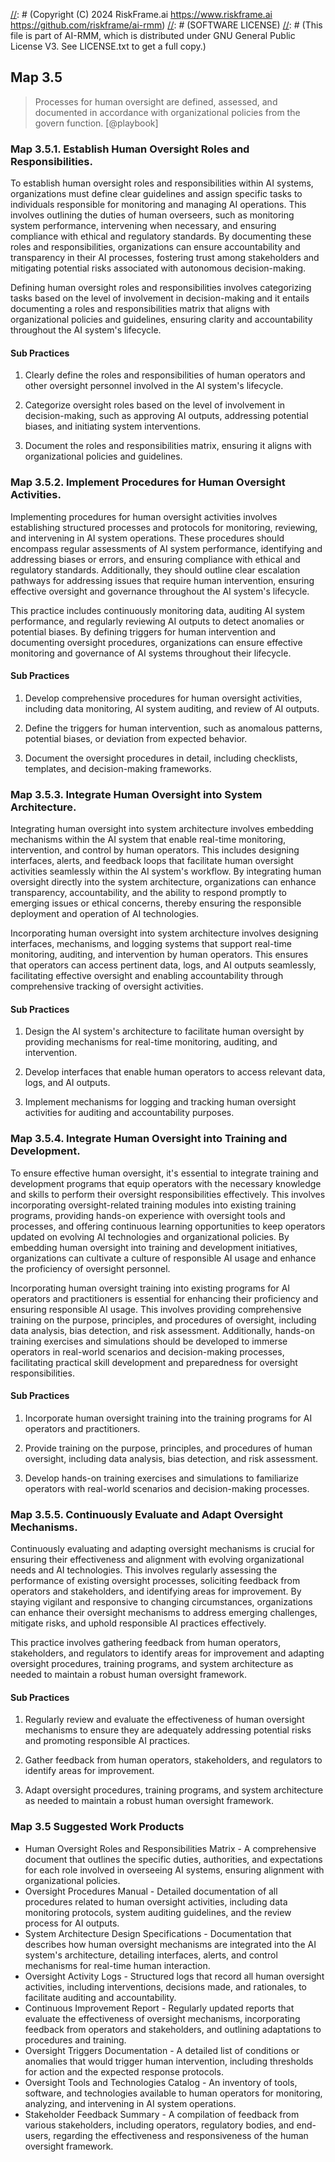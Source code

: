 [//]: # (COPYRIGHT)
[//]: # (RiskFrame.ai - AI Risk Management and Resilience Framework)
[//]: # (Copyright (C) 2024 RiskFrame.ai https://www.riskframe.ai https://github.com/riskframe/ai-rmm)
[//]: # (SOFTWARE LICENSE)
[//]: # (This file is part of AI-RMM, which is distributed under GNU General Public License V3. See LICENSE.txt to get a full copy.)
    
## Map 3.5
> Processes for human oversight are defined, assessed, and documented in accordance with organizational policies from the govern function. [@playbook]

### Map 3.5.1. Establish Human Oversight Roles and Responsibilities.

To establish human oversight roles and responsibilities within AI systems, organizations must define clear guidelines and assign specific tasks to individuals responsible for monitoring and managing AI operations. This involves outlining the duties of human overseers, such as monitoring system performance, intervening when necessary, and ensuring compliance with ethical and regulatory standards. By documenting these roles and responsibilities, organizations can ensure accountability and transparency in their AI processes, fostering trust among stakeholders and mitigating potential risks associated with autonomous decision-making.

Defining human oversight roles and responsibilities involves categorizing tasks based on the level of involvement in decision-making and it entails documenting a roles and responsibilities matrix that aligns with organizational policies and guidelines, ensuring clarity and accountability throughout the AI system's lifecycle.

#### Sub Practices

1. Clearly define the roles and responsibilities of human operators and other oversight personnel involved in the AI system's lifecycle.

2. Categorize oversight roles based on the level of involvement in decision-making, such as approving AI outputs, addressing potential biases, and initiating system interventions.

3. Document the roles and responsibilities matrix, ensuring it aligns with organizational policies and guidelines.

### Map 3.5.2. Implement Procedures for Human Oversight Activities.

Implementing procedures for human oversight activities involves establishing structured processes and protocols for monitoring, reviewing, and intervening in AI system operations. These procedures should encompass regular assessments of AI system performance, identifying and addressing biases or errors, and ensuring compliance with ethical and regulatory standards. Additionally, they should outline clear escalation pathways for addressing issues that require human intervention, ensuring effective oversight and governance throughout the AI system's lifecycle.

This practice includes continuously monitoring data, auditing AI system performance, and regularly reviewing AI outputs to detect anomalies or potential biases. By defining triggers for human intervention and documenting oversight procedures, organizations can ensure effective monitoring and governance of AI systems throughout their lifecycle.

#### Sub Practices

1. Develop comprehensive procedures for human oversight activities, including data monitoring, AI system auditing, and review of AI outputs.

2. Define the triggers for human intervention, such as anomalous patterns, potential biases, or deviation from expected behavior.

3. Document the oversight procedures in detail, including checklists, templates, and decision-making frameworks.

### Map 3.5.3. Integrate Human Oversight into System Architecture.

Integrating human oversight into system architecture involves embedding mechanisms within the AI system that enable real-time monitoring, intervention, and control by human operators. This includes designing interfaces, alerts, and feedback loops that facilitate human oversight activities seamlessly within the AI system's workflow. By integrating human oversight directly into the system architecture, organizations can enhance transparency, accountability, and the ability to respond promptly to emerging issues or ethical concerns, thereby ensuring the responsible deployment and operation of AI technologies.

Incorporating human oversight into system architecture involves designing interfaces, mechanisms, and logging systems that support real-time monitoring, auditing, and intervention by human operators. This ensures that operators can access pertinent data, logs, and AI outputs seamlessly, facilitating effective oversight and enabling accountability through comprehensive tracking of oversight activities.

#### Sub Practices

1. Design the AI system's architecture to facilitate human oversight by providing mechanisms for real-time monitoring, auditing, and intervention.

2. Develop interfaces that enable human operators to access relevant data, logs, and AI outputs.

3. Implement mechanisms for logging and tracking human oversight activities for auditing and accountability purposes.

### Map 3.5.4. Integrate Human Oversight into Training and Development.

To ensure effective human oversight, it's essential to integrate training and development programs that equip operators with the necessary knowledge and skills to perform their oversight responsibilities effectively. This involves incorporating oversight-related training modules into existing training programs, providing hands-on experience with oversight tools and processes, and offering continuous learning opportunities to keep operators updated on evolving AI technologies and organizational policies. By embedding human oversight into training and development initiatives, organizations can cultivate a culture of responsible AI usage and enhance the proficiency of oversight personnel.

Incorporating human oversight training into existing programs for AI operators and practitioners is essential for enhancing their proficiency and ensuring responsible AI usage. This involves providing comprehensive training on the purpose, principles, and procedures of oversight, including data analysis, bias detection, and risk assessment. Additionally, hands-on training exercises and simulations should be developed to immerse operators in real-world scenarios and decision-making processes, facilitating practical skill development and preparedness for oversight responsibilities.

#### Sub Practices

1. Incorporate human oversight training into the training programs for AI operators and practitioners.

2. Provide training on the purpose, principles, and procedures of human oversight, including data analysis, bias detection, and risk assessment.

3. Develop hands-on training exercises and simulations to familiarize operators with real-world scenarios and decision-making processes.

### Map 3.5.5. Continuously Evaluate and Adapt Oversight Mechanisms.

Continuously evaluating and adapting oversight mechanisms is crucial for ensuring their effectiveness and alignment with evolving organizational needs and AI technologies. This involves regularly assessing the performance of existing oversight processes, soliciting feedback from operators and stakeholders, and identifying areas for improvement. By staying vigilant and responsive to changing circumstances, organizations can enhance their oversight mechanisms to address emerging challenges, mitigate risks, and uphold responsible AI practices effectively.

This practice involves gathering feedback from human operators, stakeholders, and regulators to identify areas for improvement and adapting oversight procedures, training programs, and system architecture as needed to maintain a robust human oversight framework.

#### Sub Practices

1. Regularly review and evaluate the effectiveness of human oversight mechanisms to ensure they are adequately addressing potential risks and promoting responsible AI practices.

2. Gather feedback from human operators, stakeholders, and regulators to identify areas for improvement.

3. Adapt oversight procedures, training programs, and system architecture as needed to maintain a robust human oversight framework.

### Map 3.5 Suggested Work Products

* Human Oversight Roles and Responsibilities Matrix - A comprehensive document that outlines the specific duties, authorities, and expectations for each role involved in overseeing AI systems, ensuring alignment with organizational policies.
* Oversight Procedures Manual - Detailed documentation of all procedures related to human oversight activities, including data monitoring protocols, system auditing guidelines, and the review process for AI outputs.
* System Architecture Design Specifications - Documentation that describes how human oversight mechanisms are integrated into the AI system's architecture, detailing interfaces, alerts, and control mechanisms for real-time human interaction.
* Oversight Activity Logs - Structured logs that record all human oversight activities, including interventions, decisions made, and rationales, to facilitate auditing and accountability.
* Continuous Improvement Report - Regularly updated reports that evaluate the effectiveness of oversight mechanisms, incorporating feedback from operators and stakeholders, and outlining adaptations to procedures and training.
* Oversight Triggers Documentation - A detailed list of conditions or anomalies that would trigger human intervention, including thresholds for action and the expected response protocols.
* Oversight Tools and Technologies Catalog - An inventory of tools, software, and technologies available to human operators for monitoring, analyzing, and intervening in AI system operations.
* Stakeholder Feedback Summary - A compilation of feedback from various stakeholders, including operators, regulatory bodies, and end-users, regarding the effectiveness and responsiveness of the human oversight framework.
